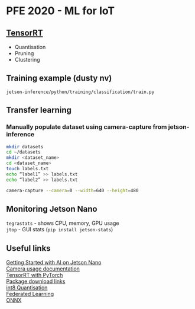 # PFE 2020 - ML for IoT

## [TensorRT](https://docs.nvidia.com/deeplearning/frameworks/tf-trt-user-guide/index.html#usingtftrt)
* Quantisation
* Pruning
* Clustering

## Training example (dusty nv)
`jetson-inference/python/training/classification/train.py`

## Transfer learning
### Manually populate dataset using camera-capture from jetson-inference
```bash
mkdir datasets
cd ~/datasets
mkdir <dataset_name>
cd <dataset_name>
touch labels.txt
echo “label1” >> labels.txt
echo “label2” >> labels.txt

camera-capture --camera=0 --width=640 --height=480
```

## Monitoring Jetson Nano
`tegrastats` - shows CPU, memory, GPU usage\
`jtop` - GUI stats (`pip install jetson-stats`)

## Useful links
[Getting Started with AI on Jetson Nano](https://courses.nvidia.com/courses/course-v1:DLI+S-RX-02+V2/about) \
[Camera usage documentation](https://developer.download.nvidia.com/embedded/L4T/r24_Release_v2.0/Docs/L4T_Tegra_X1_Multimedia_User_Guide_Release_24.2.pdf?ORzXaY-aQWa-QsQCPbqN8XcwbHMxXI_oyRtg_2hkGETt-YUUTyD_YFx5YJpeOhkRp5oHxhHc88Q4GmstgGw3na8H_xqlm1CCvTIr6zLKpQyxQXL0yN26KTMH8xOMx6pdeCjUSo5Vja2okulw2mSJPtduOxs-tWHqxUxtM32Lf1do5HPmKzqHhTsRdmmnUSkm9ynPSv4)\
[TensorRT with PyTorch](https://www.learnopencv.com/how-to-convert-a-model-from-pytorch-to-tensorrt-and-speed-up-inference/)\
[Package download links](https://elinux.org/Jetson_Zoo)\
[int8 Quantisation](https://www.mathworks.com/company/newsletters/articles/what-is-int8-quantization-and-why-is-it-popular-for-deep-neural-networks.html)\
[Federated Learning](https://medium.com/@ODSC/what-is-federated-learning-99c7fc9bc4f5)\
[ONNX](https://blog.paperspace.com/what-every-ml-ai-developer-should-know-about-onnx/)

